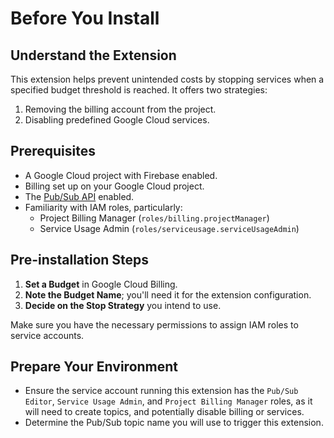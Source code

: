 # Before You Install

## Understand the Extension

This extension helps prevent unintended costs by stopping services when a specified budget threshold is reached. It offers two strategies:

1. Removing the billing account from the project.
2. Disabling predefined Google Cloud services.

## Prerequisites

- A Google Cloud project with Firebase enabled.
- Billing set up on your Google Cloud project.
- The [Pub/Sub API](https://cloud.google.com/pubsub) enabled.
- Familiarity with IAM roles, particularly:
  - Project Billing Manager (`roles/billing.projectManager`)
  - Service Usage Admin (`roles/serviceusage.serviceUsageAdmin`)

## Pre-installation Steps

1. **Set a Budget** in Google Cloud Billing.
2. **Note the Budget Name**; you'll need it for the extension configuration.
3. **Decide on the Stop Strategy** you intend to use.

Make sure you have the necessary permissions to assign IAM roles to service accounts.

## Prepare Your Environment

- Ensure the service account running this extension has the `Pub/Sub Editor`, `Service Usage Admin`, and `Project Billing Manager` roles, as it will need to create topics, and potentially disable billing or services.
- Determine the Pub/Sub topic name you will use to trigger this extension.
